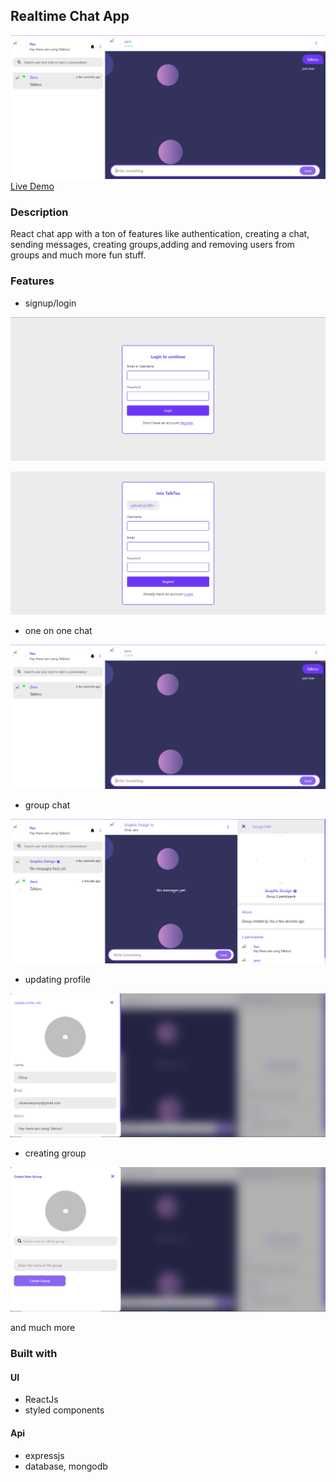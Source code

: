## Realtime Chat App

![App](assets/chat.PNG)
[Live Demo](https://talktoo.netlify.app/)

### Description

React chat app with a ton of features like authentication, creating a chat, sending messages, creating groups,adding and removing users from groups and much more fun stuff.

### Features

- signup/login

 ![react chat app](assets/login.PNG)

 ![react chat app](assets/register.PNG)

-  one on one chat

![react chat app](assets/chat.PNG)

-  group chat

![react chat app](assets/grp.PNG)

-  updating profile

![react chat app](assets/profile.PNG)

-  creating group

![react chat app](assets/create%20group.PNG)

and much more

### Built with

 #### UI
- ReactJs
- styled components

#### Api
- expressjs
- database, mongodb






